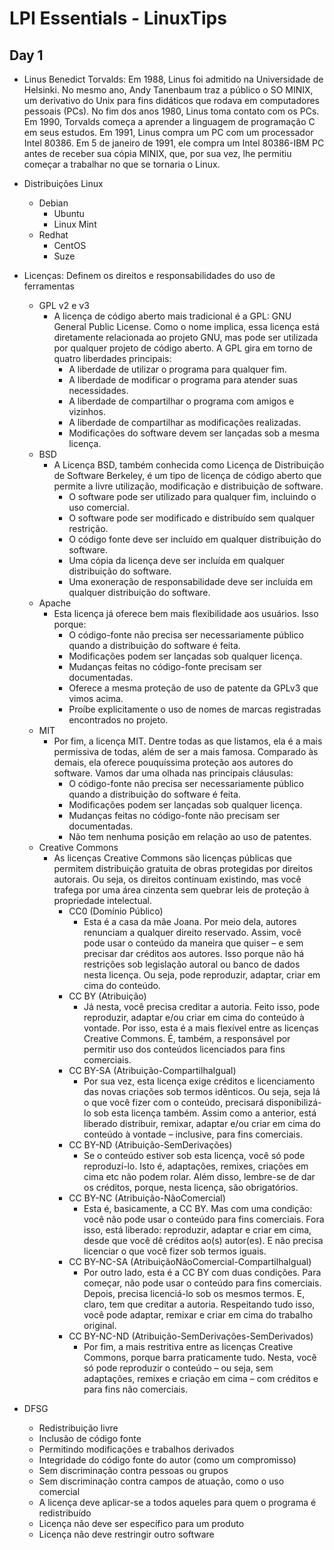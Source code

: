 # LPI Essentials - LinuxTips

## Day 1

- Linus Benedict Torvalds: Em 1988, Linus foi admitido na Universidade de Helsinki. No mesmo ano, Andy Tanenbaum traz a público o SO MINIX, um derivativo do Unix para fins didáticos que rodava em computadores pessoais (PCs). No fim dos anos 1980, Linus toma contato com os PCs. Em 1990, Torvalds começa a aprender a linguagem de programação C em seus estudos. Em 1991, Linus compra um PC com um processador Intel 80386. Em 5 de janeiro de 1991, ele compra um Intel 80386-IBM PC antes de receber sua cópia MINIX, que, por sua vez, lhe permitiu começar a trabalhar no que se tornaria o Linux.

- Distribuições Linux
    - Debian
        - Ubuntu
        - Linux Mint
    - Redhat
        - CentOS
        - Suze

- Licenças: Definem os direitos e responsabilidades do uso de ferramentas
    - GPL v2 e v3
        - A licença de código aberto mais tradicional é a GPL: GNU General Public License. Como o nome implica, essa licença está diretamente relacionada ao projeto GNU, mas pode ser utilizada por qualquer projeto de código aberto. A GPL gira em torno de quatro liberdades principais:
            - A liberdade de utilizar o programa para qualquer fim.
            - A liberdade de modificar o programa para atender suas necessidades.
            - A liberdade de compartilhar o programa com amigos e vizinhos.
            - A liberdade de compartilhar as modificações realizadas.
            - Modificações do software devem ser lançadas sob a mesma licença.
    - BSD
        - A Licença BSD, também conhecida como Licença de Distribuição de Software Berkeley, é um tipo de licença de código aberto que permite a livre utilização, modificação e distribuição de software.
            - O software pode ser utilizado para qualquer fim, incluindo o uso comercial.
            - O software pode ser modificado e distribuído sem qualquer restrição.
            - O código fonte deve ser incluído em qualquer distribuição do software.
            - Uma cópia da licença deve ser incluída em qualquer distribuição do software.
            - Uma exoneração de responsabilidade deve ser incluída em qualquer distribuição do software.
    - Apache
        - Esta licença já oferece bem mais flexibilidade aos usuários. Isso porque:
            - O código-fonte não precisa ser necessariamente público quando a distribuição do software é feita.
            - Modificações podem ser lançadas sob qualquer licença.
            - Mudanças feitas no código-fonte precisam ser documentadas.
            - Oferece a mesma proteção de uso de patente da GPLv3 que vimos acima.
            - Proíbe explicitamente o uso de nomes de marcas registradas encontrados no projeto.
    - MIT
        - Por fim, a licença MIT. Dentre todas as que listamos, ela é a mais permissiva de todas, além de ser a mais famosa. Comparado às demais, ela oferece pouquíssima proteção aos autores do software. Vamos dar uma olhada nas principais cláusulas:
            - O código-fonte não precisa ser necessariamente público quando a distribuição do software é feita.
            - Modificações podem ser lançadas sob qualquer licença.
            - Mudanças feitas no código-fonte não precisam ser documentadas.
            - Não tem nenhuma posição em relação ao uso de patentes.
    - Creative Commons
        - As licenças Creative Commons são licenças públicas que permitem distribuição gratuita de obras protegidas por direitos autorais. Ou seja, os direitos continuam existindo, mas você trafega por uma área cinzenta sem quebrar leis de proteção à propriedade intelectual.
            - CC0 (Domínio Público)
                - Esta é a casa da mãe Joana. Por meio dela, autores renunciam a qualquer direito reservado. Assim, você pode usar o conteúdo da maneira que quiser – e sem precisar dar créditos aos autores. Isso porque não há restrições sob legislação autoral ou banco de dados nesta licença. Ou seja, pode reproduzir, adaptar, criar em cima do conteúdo.
            - CC BY (Atribuição)
                - Já nesta, você precisa creditar a autoria. Feito isso, pode reproduzir, adaptar e/ou criar em cima do conteúdo à vontade. Por isso, esta é a mais flexível entre as licenças Creative Commons. É, também, a responsável por permitir uso dos conteúdos licenciados para fins comerciais.
            - CC BY-SA (Atribuição-CompartilhaIgual)
                - Por sua vez, esta licença exige créditos e licenciamento das novas criações sob termos idênticos. Ou seja, seja lá o que você fizer com o conteúdo, precisará disponibilizá-lo sob esta licença também. Assim como a anterior, está liberado distribuir, remixar, adaptar e/ou criar em cima do conteúdo à vontade – inclusive, para fins comerciais.
            - CC BY-ND (Atribuição-SemDerivações)
                - Se o conteúdo estiver sob esta licença, você só pode reproduzí-lo. Isto é, adaptações, remixes, criações em cima etc não podem rolar. Além disso, lembre-se de dar os créditos, porque, nesta licença, são obrigatórios.
            - CC BY-NC (Atribuição-NãoComercial)
                - Esta é, basicamente, a CC BY. Mas com uma condição: você não pode usar o conteúdo para fins comerciais. Fora isso, está liberado: reproduzir, adaptar e criar em cima, desde que você dê créditos ao(s) autor(es). E não precisa licenciar o que você fizer sob termos iguais.
            - CC BY-NC-SA (AtribuiçãoNãoComercial-CompartilhaIgual)
                - Por outro lado, esta é a CC BY com duas condições. Para começar, não pode usar o conteúdo para fins comerciais. Depois, precisa licenciá-lo sob os mesmos termos. E, claro, tem que creditar a autoria. Respeitando tudo isso, você pode adaptar, remixar e criar em cima do trabalho original.
            - CC BY-NC-ND (Atribuição-SemDerivações-SemDerivados)
                - Por fim, a mais restritiva entre as licenças Creative Commons, porque barra praticamente tudo. Nesta, você só pode reproduzir o conteúdo – ou seja, sem adaptações, remixes e criação em cima – com créditos e para fins não comerciais.
                
- DFSG
    - Redistribuição livre
    - Inclusão de código fonte
    - Permitindo modificações e trabalhos derivados
    - Integridade do código fonte do autor (como um compromisso)
    - Sem discriminação contra pessoas ou grupos
    - Sem discriminação contra campos de atuação, como o uso comercial
    - A licença deve aplicar-se a todos aqueles para quem o programa é redistribuído
    - Licença não deve ser específico para um produto
    - Licença não deve restringir outro software